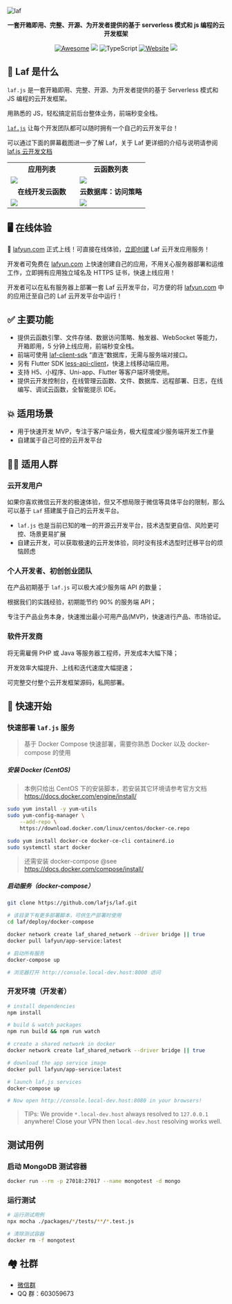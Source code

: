 ![laf](https://socialify.git.ci/lafjs/laf/image?description=1&descriptionEditable=laf.js%20%E8%AE%A9%E6%AF%8F%E4%B8%AA%E5%BC%80%E5%8F%91%E5%9B%A2%E9%98%9F%E9%83%BD%E5%8F%AF%E4%BB%A5%E9%9A%8F%E6%97%B6%E6%8B%A5%E6%9C%89%E4%B8%80%E4%B8%AA%E8%87%AA%E5%B7%B1%E7%9A%84%E4%BA%91%E5%BC%80%E5%8F%91%E5%B9%B3%E5%8F%B0%EF%BC%81&font=Raleway&forks=1&language=1&name=1&owner=1&pattern=Circuit%20Board&stargazers=1&theme=Dark)

<div align="center">
  <p>
    <b>一套开箱即用、完整、开源、为开发者提供的基于 serverless 模式和 js 编程的云开发框架</b>
  </p>

  <p>
    
  [![Awesome](https://cdn.rawgit.com/sindresorhus/awesome/d7305f38d29fed78fa85652e3a63e154dd8e8829/media/badge.svg)](https://github.com/lafjs/laf)
  [![](https://img.shields.io/docker/pulls/lafyun/system-server)](https://hub.docker.com/r/lafyun/system-server)
  ![TypeScript](https://img.shields.io/badge/typescript-%23007ACC.svg?logo=typescript&logoColor=white)
  [![Website](https://img.shields.io/website?url=https%3A%2F%2Fdocs.lafyun.com&logo=Postwoman)](https://docs.lafyun.com/)
  <a href="https://cdn.jsdelivr.net/gh/yangchuansheng/imghosting3@main/uPic/2022-04-22-14-21-MRJH9o.png"><img src="https://img.shields.io/badge/%E5%BE%AE%E4%BF%A1%E7%BE%A4-2000%2B-brightgreen"></a>

  </p>
</div>

## 👀 Laf 是什么

`laf.js` 是一套开箱即用、完整、开源、为开发者提供的基于 Serverless 模式和 JS 编程的云开发框架。

用熟悉的 JS，轻松搞定前后台整体业务，前端秒变全栈。

[`laf.js`](https://github.com/lafjs/laf) 让每个开发团队都可以随时拥有一个自己的云开发平台！

可以通过下面的屏幕截图进一步了解 Laf，关于 Laf 更详细的介绍与说明请参阅 [laf.js 云开发文档](https://docs.lafyun.com/guide/)

<table>
  <tr>
      <td width="50%" align="center"><b>应用列表</b></td>
      <td width="50%" align="center"><b>云函数列表</b></td>
  </tr>
  <tr>
     <td><img src="https://9b069020-06e3-4949-83d9-992a52ca99fe.lafyun.com/file/laf_preview_screens/apps.png"/></td>
     <td><img src="https://9b069020-06e3-4949-83d9-992a52ca99fe.lafyun.com/file/laf_preview_screens/functions.png"/></td>
  </tr>
  <tr>
      <td width="50%" align="center"><b>在线开发云函数</b></td>
      <td width="50%" align="center"><b>云数据库：访问策略</b></td>
  </tr>
  <tr>
     <td><img src="https://9b069020-06e3-4949-83d9-992a52ca99fe.lafyun.com/file/laf_preview_screens/ide.png"/></td>
     <td><img src="https://9b069020-06e3-4949-83d9-992a52ca99fe.lafyun.com/file/laf_preview_screens/policy.png"/></td>
  </tr>
</table>

## 🖥 在线体验

🎉 [lafyun.com](http://www.lafyun.com) 正式上线！可直接在线体验，[立即创建](http://www.lafyun.com) Laf 云开发应用服务！

开发者可免费在 [lafyun.com](http://www.lafyun.com) 上快速创建自己的应用，不用关心服务器部署和运维工作，立即拥有应用独立域名及 HTTPS 证书，快速上线应用！

开发者可以在私有服务器上部署一套 Laf 云开发平台，可方便的将 [lafyun.com](http://www.lafyun.com) 中的应用迁至自己的 Laf 云开发平台中运行！

## ✅ 主要功能


- 提供云函数引擎、文件存储、数据访问策略、触发器、WebSocket 等能力，开箱即用，5 分钟上线应用，前端秒变全栈。
- 前端可使用 [laf-client-sdk](https://github.com/lafjs/laf/tree/main/packages/client-sdk) “直连”数据库，无需与服务端对接口。
- 另有 Flutter SDK [less-api-client](https://github.com/Maslow/less-api-client-dart)，快速上线移动端应用。
- 支持 H5、小程序、Uni-app、Flutter 等客户端环境使用。
- 提供云开发控制台，在线管理云函数、文件、数据库、远程部署、日志，在线编写、调试云函数，全智能提示 IDE。

## 💥 适用场景

- 用于快速开发 MVP，专注于客户端业务，极大程度减少服务端开发工作量
- 自建属于自己可控的云开发平台

## 👨‍💻 适用人群

### 云开发用户

如果你喜欢微信云开发的极速体验，但又不想局限于微信等具体平台的限制，那么可以基于 `Laf` 搭建属于自己的云开发平台。

- `laf.js` 也是当前已知的唯一的开源云开发平台，技术选型更自信、风险更可控、场景更易扩展
- 自建云开发，可以获取极速的云开发体验，同时没有技术选型时迁移平台的烦恼顾虑

### 个人开发者、初创创业团队

在产品初期基于 `laf.js` 可以极大减少服务端 API 的数量；

根据我们的实践经验，初期能节约 90% 的服务端 API；

专注于产品业务本身，快速推出最小可用产品(MVP)，快速进行产品、市场验证。

### 软件开发商

将无需雇佣 PHP 或 Java 等服务器工程师，开发成本大幅下降；

开发效率大幅提升、上线和迭代速度大幅提速；

可完整交付整个云开发框架源码，私网部署。

## 🚀 快速开始

### 快速部署 `laf.js` 服务

> 基于 Docker Compose 快速部署，需要你熟悉 Docker 以及 docker-compose 的使用

##### 安装 Docker (CentOS)

> 本例只给出 CentOS 下的安装脚本，若安装其它环境请参考官方文档 https://docs.docker.com/engine/install/

```sh
sudo yum install -y yum-utils
sudo yum-config-manager \
    --add-repo \
    https://download.docker.com/linux/centos/docker-ce.repo

sudo yum install docker-ce docker-ce-cli containerd.io
sudo systemctl start docker

```

> 还需安装 docker-compose @see https://docs.docker.com/compose/install/

##### 启动服务（docker-compose）

```sh
git clone https://github.com/lafjs/laf.git

# 该目录下有更多部署脚本，可供生产部署时使用
cd laf/deploy/docker-compose

docker network create laf_shared_network --driver bridge || true
docker pull lafyun/app-service:latest

# 启动所有服务
docker-compose up

# 浏览器打开 http://console.local-dev.host:8000 访问
```

### 开发环境（开发者）

```sh
# install dependencies
npm install

# build & watch packages
npm run build && npm run watch

# create a shared network in docker
docker network create laf_shared_network --driver bridge || true

# download the app service image
docker pull lafyun/app-service:latest

# launch laf.js services
docker-compose up

# Now open http://console.local-dev.host:8080 in your browsers!

```

> TIPs: 
> We provide `*.local-dev.host` always resolved to `127.0.0.1` anywhere! 
> Close your VPN then `local-dev.host` resolving works well.

## 测试用例

### 启动 MongoDB 测试容器

```sh
docker run --rm -p 27018:27017 --name mongotest -d mongo
```

### 运行测试

```sh
# 运行测试用例
npx mocha ./packages/*/tests/**/*.test.js

# 清除测试容器
docker rm -f mongotest
```

## 🏘️ 社群

+ [微信群](https://cdn.jsdelivr.net/gh/yangchuansheng/imghosting3@main/uPic/2022-04-22-14-21-MRJH9o.png)
+ QQ 群：603059673
